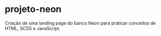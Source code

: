 # projeto-neon
Criação de uma landing page do banco Neon para praticar conceitos de HTML, SCSS e JavaScript. 
